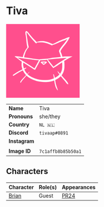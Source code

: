 # Tiva

<img src="https://raw.githubusercontent.com/jesskelsall/astarus-images/main/players/7c1affb8b85b50a1.png" height="200" />

|||
| --- | --- |
| **Name** | Tiva | player.3
| **Pronouns** | she/they |
| **Country** | `NL 🇳🇱` |
| **Discord** | `tivaap#0891` |
| **Instagram** | |
||
| **Image ID** | `7c1affb8b85b50a1` |

## Characters

| Character | Role(s) | Appearances |
| --- | --- | --- |
| [Brian](../characters/brian.md) | Guest | [PR24](../sessions/completed/PR24.md) |
